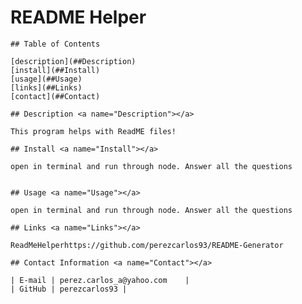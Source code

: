 # README Helper

    ## Table of Contents 

    [description](##Description)
    [install](##Install)
    [usage](##Usage)
    [links](##Links)
    [contact](##Contact)

    ## Description <a name="Description"></a>
    
    This program helps with ReadME files!

    ## Install <a name="Install"></a>
     
    open in terminal and run through node. Answer all the questions
    

    ## Usage <a name="Usage"></a>
    
    open in terminal and run through node. Answer all the questions
    
    ## Links <a name="Links"></a>

    ReadMeHelperhttps://github.com/perezcarlos93/README-Generator

    ## Contact Information <a name="Contact"></a>

    | E-mail | perez.carlos_a@yahoo.com    |
    | GitHub | perezcarlos93 |

    